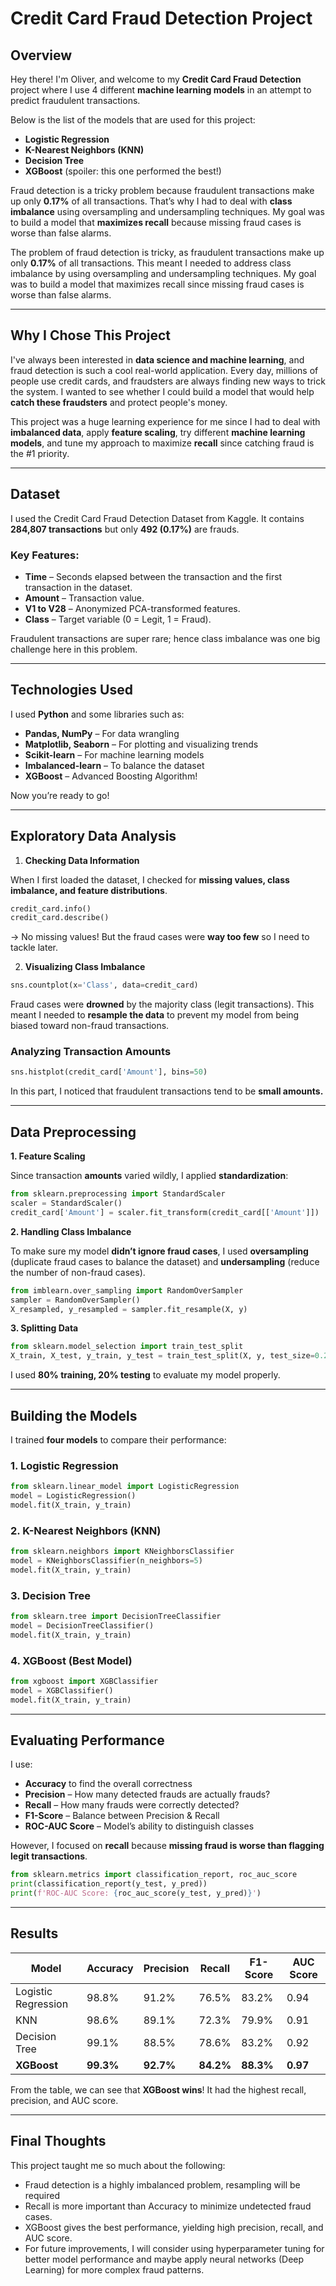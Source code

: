 # Credit Card Fraud Detection Project

## Overview

Hey there! I'm Oliver, and welcome to my **Credit Card Fraud Detection** project where I use 4 different **machine learning models** in an attempt to predict fraudulent transactions.

Below is the list of the models that are used for this project:

- **Logistic Regression**
- **K-Nearest Neighbors (KNN)**
- **Decision Tree**
- **XGBoost** (spoiler: this one performed the best!)

Fraud detection is a tricky problem because fraudulent transactions make up only **0.17%** of all transactions. That’s why I had to deal with **class imbalance** using oversampling and undersampling techniques. My goal was to build a model that **maximizes recall** because missing fraud cases is worse than false alarms.

The problem of fraud detection is tricky, as fraudulent transactions make up only **0.17%** of all transactions. This meant I needed to address class imbalance by using oversampling and undersampling techniques. My goal was to build a model that maximizes recall since missing fraud cases is worse than false alarms.

---

## Why I Chose This Project

I've always been interested in **data science and machine learning**, and fraud detection is such a cool real-world application. Every day, millions of people use credit cards, and fraudsters are always finding new ways to trick the system. I wanted to see whether I could build a model that would help **catch these fraudsters** and protect people's money.

This project was a huge learning experience for me since I had to deal with **imbalanced data**, apply **feature scaling**, try different **machine learning models**, and tune my approach to maximize **recall** since catching fraud is the #1 priority.

---

## Dataset

I used the Credit Card Fraud Detection Dataset from Kaggle. It contains **284,807 transactions** but only **492 (0.17%)** are frauds.

### Key Features:

- **Time** – Seconds elapsed between the transaction and the first transaction in the dataset.
- **Amount** – Transaction value.
- **V1 to V28** – Anonymized PCA-transformed features.
- **Class** – Target variable (0 = Legit, 1 = Fraud).

Fraudulent transactions are super rare; hence class imbalance was one big challenge here in this problem.

---

## Technologies Used

I used **Python** and some libraries such as:

- **Pandas, NumPy** – For data wrangling
- **Matplotlib, Seaborn** – For plotting and visualizing trends
- **Scikit-learn** – For machine learning models
- **Imbalanced-learn** – To balance the dataset
- **XGBoost** – Advanced Boosting Algorithm!

Now you’re ready to go!

---

## Exploratory Data Analysis

1. **Checking Data Information**

When I first loaded the dataset, I checked for **missing values, class imbalance, and feature distributions**.

```python
credit_card.info()
credit_card.describe()
```

→ No missing values! But the fraud cases were **way too few** so I need to tackle later.

2. **Visualizing Class Imbalance**

```python
sns.countplot(x='Class', data=credit_card)
```

Fraud cases were **drowned** by the majority class (legit transactions). This meant I needed to **resample the data** to prevent my model from being biased toward non-fraud transactions.

### Analyzing Transaction Amounts

```python
sns.histplot(credit_card['Amount'], bins=50)
```

In this part, I noticed that fraudulent transactions tend to be **small amounts.**

---

## Data Preprocessing

**1. Feature Scaling**

Since transaction **amounts** varied wildly, I applied **standardization**:

```python
from sklearn.preprocessing import StandardScaler
scaler = StandardScaler()
credit_card['Amount'] = scaler.fit_transform(credit_card[['Amount']])
```

**2. Handling Class Imbalance**

To make sure my model **didn’t ignore fraud cases**, I used **oversampling** (duplicate fraud cases to balance the dataset) and **undersampling** (reduce the number of non-fraud cases).

```python
from imblearn.over_sampling import RandomOverSampler
sampler = RandomOverSampler()
X_resampled, y_resampled = sampler.fit_resample(X, y)
```

**3. Splitting Data**

```python
from sklearn.model_selection import train_test_split
X_train, X_test, y_train, y_test = train_test_split(X, y, test_size=0.2, random_state=42)
```

I used **80% training, 20% testing** to evaluate my model properly.

---

## Building the Models

I trained **four models** to compare their performance:

### 1. Logistic Regression

```python
from sklearn.linear_model import LogisticRegression
model = LogisticRegression()
model.fit(X_train, y_train)
```

### 2. K-Nearest Neighbors (KNN)

```python
from sklearn.neighbors import KNeighborsClassifier
model = KNeighborsClassifier(n_neighbors=5)
model.fit(X_train, y_train)
```

### 3. Decision Tree

```python
from sklearn.tree import DecisionTreeClassifier
model = DecisionTreeClassifier()
model.fit(X_train, y_train)
```

### 4. XGBoost (Best Model)

```python
from xgboost import XGBClassifier
model = XGBClassifier()
model.fit(X_train, y_train)
```

---

## Evaluating Performance

I use:

- **Accuracy** to find the overall correctness
- **Precision** – How many detected frauds are actually frauds?
- **Recall** – How many frauds were correctly detected?
- **F1-Score** – Balance between Precision & Recall
- **ROC-AUC Score** – Model’s ability to distinguish classes

However, I focused on **recall** because **missing fraud is worse than flagging legit transactions**.

```python
from sklearn.metrics import classification_report, roc_auc_score
print(classification_report(y_test, y_pred))
print(f'ROC-AUC Score: {roc_auc_score(y_test, y_pred)}')
```

---

## Results

| Model | Accuracy | Precision | Recall | F1-Score | AUC Score |
| --- | --- | --- | --- | --- | --- |
| Logistic Regression | 98.8% | 91.2% | 76.5% | 83.2% | 0.94 |
| KNN | 98.6% | 89.1% | 72.3% | 79.9% | 0.91 |
| Decision Tree | 99.1% | 88.5% | 78.6% | 83.2% | 0.92 |
| **XGBoost** | **99.3%** | **92.7%** | **84.2%** | **88.3%** | **0.97** |

From the table, we can see that **XGBoost wins**! It had the highest recall, precision, and AUC score.

---

## Final Thoughts

This project taught me so much about the following:

- Fraud detection is a highly imbalanced problem, resampling will be required
- Recall is more important than Accuracy to minimize undetected fraud cases.
- XGBoost gives the best performance, yielding high precision, recall, and AUC score.
- For future improvements, I will consider using hyperparameter tuning for better model performance and maybe apply neural networks (Deep Learning) for more complex fraud patterns.
